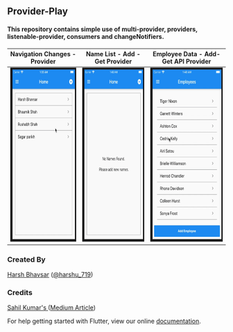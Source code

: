 ## Provider-Play


#### This repository contains simple use of multi-provider, providers, listenable-provider, consumers and changeNotifiers.


| Navigation Changes -  Provider | Name List - Add - Get Provider | Employee Data - Add-Get API Provider
|-----------------------------------------------------------------------------------------------------------------------------|-------------------------------------------------------------------------------------------------------------------------------|-------------------------------------------------------------------------------------------------------------------------------
|<img src="media/navigation.gif" height="400em" /> | <img src="media/namelist.gif" height="400em" /> | <img src="media/employeelist.gif" height="400em" /> 



### Created By

[Harsh Bhavsar](https://github.com/iharshb) ([@harshu_719](https://www.twitter.com/harshu_719)) 


### Credits

[Sahil Kumar's ](https://github.com/xsahil03x) ([Medium Article](https://medium.com/flutter-community/handling-network-calls-like-a-pro-in-flutter-31bd30c86be1)) 

For help getting started with Flutter, view our online
[documentation](https://flutter.io/).
